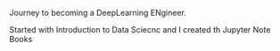 Journey to becoming a DeepLearning ENgineer.

Started with Introduction to Data Sciecnc and I created th Jupyter Note Books
